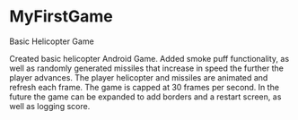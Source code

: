 # MyFirstGame
Basic Helicopter Game

Created basic helicopter Android Game.  Added smoke puff functionality, as well as randomly generated missiles that increase in speed the further the player advances.  The player helicopter and missiles are animated and refresh each frame.  The game is capped at 30 frames per second. In the future the game can be expanded to add borders and a restart screen, as well as logging score.
